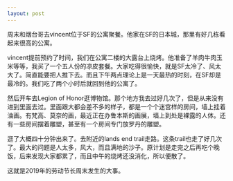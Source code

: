 ```yaml
---
layout: post
---
```


周末和烟台哥去vincent位于SF的公寓聚餐。他家在SF的日本城，那里有好几栋看起来很高的公寓。

vincent提前预约了时间，我们在公寓二楼的大露台上烧烤。他准备了羊肉牛肉玉米等等，我买了一个五人份的凉皮套餐。大家吃得很愉快，就是SF太冷了、风太大了。简直能要把人推下去。而且下午两点理论上是一天最热的时刻，在SF却是最冷的。我们吃了两个小时后就回到他的公寓了。

然后开车去Legion of Honor逛博物馆。那个地方我去过好几次了，但是从来没有进到里面去过。里面跟大都会差不多的样子，都是一个个迷宫样的房间，墙上挂着油画。有梵高、莫奈的画，最近正在办鲁本斯的画展，墙上到处是裸露的人体。还有一些房间摆着雕塑，甚至有一个房间专门放罗丹的雕塑。

逛了大概四十分钟出来了。去附近的lands end trail走路。这条trail也走了好几次了。最大的问题是人太多，风大，而且满地的沙子。原计划是走完之后再吃个晚饭，后来发现大家都累了，而且中午的烧烤还没消化，所以便散了。

这就是2019年的劳动节长周末发生的大事。